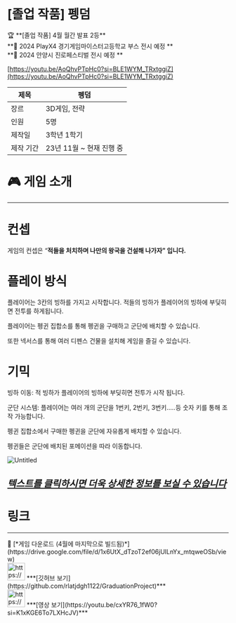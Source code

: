 # [졸업 작품] 펭덤

<aside>
🏆 **[졸업 작품] 4월 월간 발표 2등**

</aside>

<aside>
**🤩 2024 PlayX4 경기게임마이스터고등학교 부스 전시 예정 **

</aside>

<aside>
**🤩 2024 안양시 진로페스티벌 전시 예정 **

</aside>

[https://youtu.be/AoQhvPTpHc0?si=BLE1WYM_TRxtggiZ](https://youtu.be/AoQhvPTpHc0?si=BLE1WYM_TRxtggiZ)

| 제목 | 펭덤 |
| --- | --- |
| 장르 | 3D게임, 전략 |
| 인원 | 5명 |
| 제작일 | 3학년 1학기 |
| 제작 기간 | 23년 11월 ~ 현재 진행 중 |

# 🎮 게임 소개

---

# **컨셉**

게임의 컨셉은 “**적들을 처치하며 나만의 왕국을 건설해 나가자” 입니다.**

# 플레이 방식

플레이어는 3칸의 빙하를 가지고 시작합니다. 
적들의 빙하가 플레이어의 빙하에 부딪히면 전투를 하게됩니다.  

플레이어는 펭귄 집합소를 통해 펭귄을 구매하고 군단에 배치할 수 있습니다.  

또한 넥서스를 통해 여러 디펜스 건물을 설치해 게임을 즐길 수 있습니다.  


# 기믹

빙하 이동: 적 빙하가 플레이어의 빙하에 부딪히면 전투가 시작 됩니다.

군단 시스템: 플레이어는 여러 개의 군단을 1번키, 2번키, 3번키…..등  숫자 키를 통해 조작 가능합니다.  

펭귄 집합소에서 구매한 펭귄을 군단에 자유롭게 배치할 수 있습니다.  

펭귄들은 군단에 배치된 포메이션을 따라 이동합니다.  


![Untitled](%5B%E1%84%8C%E1%85%A9%E1%86%AF%E1%84%8B%E1%85%A5%E1%86%B8%20%E1%84%8C%E1%85%A1%E1%86%A8%E1%84%91%E1%85%AE%E1%86%B7%5D%20%E1%84%91%E1%85%A6%E1%86%BC%E1%84%83%E1%85%A5%E1%86%B7%20eae6533191974467a06a317164729bd5/Untitled.png)

## [***텍스트를 클릭하시면 더욱 상세한 정보를 보실 수 있습니다***](https://www.notion.so/Project-PENGDOM-a1f55978fafa498a8f32bfb3dfc7dc6a?pvs=21)


# 링크

---

<aside>
🔗 [*게임 다운로드 (4월에 마지막으로 빌드됨)*](https://drive.google.com/file/d/1x6UtX_dTzoT2ef06jUlLnYx_mtqweOSb/view)

</aside>

<aside>
<img src="https://noticon-static.tammolo.com/dgggcrkxq/image/upload/v1567128822/noticon/osiivsvhnu4nt8doquo0.png" alt="https://noticon-static.tammolo.com/dgggcrkxq/image/upload/v1567128822/noticon/osiivsvhnu4nt8doquo0.png" width="40px" /> ***[깃허브 보기](https://github.com/rlatjdgh1122/GraduationProject)***

</aside>

<aside>
<img src="https://noticon-static.tammolo.com/dgggcrkxq/image/upload/v1567002882/noticon/ctn6kpoyyaawcggjqmfj.png" alt="https://noticon-static.tammolo.com/dgggcrkxq/image/upload/v1567002882/noticon/ctn6kpoyyaawcggjqmfj.png" width="40px" /> ***[영상 보기](https://youtu.be/cxYR76_1fW0?si=K1xKGE6To7LXHcJV)***

</aside>
